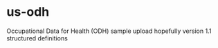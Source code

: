 # us-odh
Occupational Data for Health (ODH)
sample upload hopefully version 1.1 structured definitions
